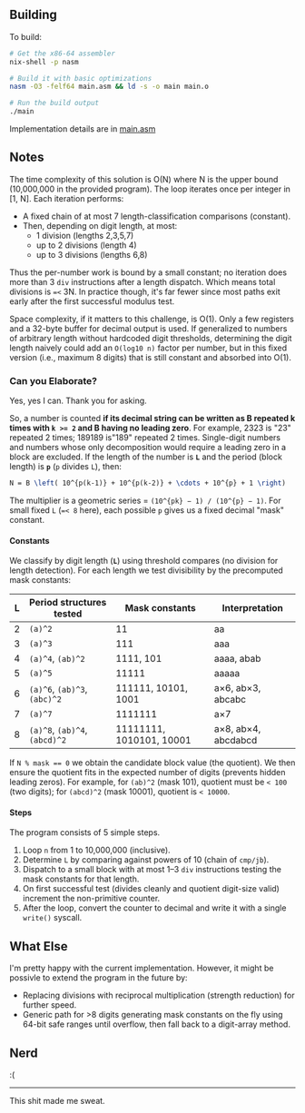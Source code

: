 ## Building

To build:

```bash
# Get the x86-64 assembler
nix-shell -p nasm

# Build it with basic optimizations
nasm -O3 -felf64 main.asm && ld -s -o main main.o

# Run the build output
./main
```

Implementation details are in [main.asm](./main.asm)

## Notes

The time complexity of this solution is O(N) where N is the upper bound
(10,000,000 in the provided program). The loop iterates once per integer in [1,
N]. Each iteration performs:

- A fixed chain of at most 7 length-classification comparisons (constant).
- Then, depending on digit length, at most:
  - 1 division (lengths 2,3,5,7)
  - up to 2 divisions (length 4)
  - up to 3 divisions (lengths 6,8)

Thus the per-number work is bound by a small constant; no iteration does more
than 3 `div` instructions after a length dispatch. Which means total divisions
is `=<` 3N. In practice though, it's far fewer since most paths exit early after
the first successful modulus test.

Space complexity, if it matters to this challenge, is O(1). Only a few registers
and a 32-byte buffer for decimal output is used. If generalized to numbers of
arbitrary length without hardcoded digit thresholds, determining the digit
length naively could add an `O(log10 n)` factor per number, but in this fixed
version (i.e., maximum 8 digits) that is still constant and absorbed into O(1).

### Can you Elaborate?

Yes, yes I can. Thank you for asking.

So, a number is counted **if its decimal string can be written as B repeated k
times with `k >= 2` and B having no leading zero**. For example, 2323 is "23"
repeated 2 times; 189189 is"189" repeated 2 times. Single-digit numbers and
numbers whose only decomposition would require a leading zero in a block are
excluded. If the length of the number is **`L`** and the period (block length)
is **`p`** (`p` divides `L`), then:

```latex
N = B \left( 10^{p(k-1)} + 10^{p(k-2)} + \cdots + 10^{p} + 1 \right)
```

The multiplier is a geometric series = `(10^{pk} − 1) / (10^{p} − 1)`. For small
fixed `L` (`=< 8` here), each possible `p` gives us a fixed decimal "mask"
constant.

#### Constants

We classify by digit length (**`L`**) using threshold compares (no division for
length detection). For each length we test divisibility by the precomputed mask
constants:

<!-- markdownlint-disable MD013 -->

| L | Period structures tested      | Mask constants           | Interpretation      |
| - | ----------------------------- | ------------------------ | ------------------- |
| 2 | `(a)^2`                       | 11                       | aa                  |
| 3 | `(a)^3`                       | 111                      | aaa                 |
| 4 | `(a)^4`, `(ab)^2`             | 1111, 101                | aaaa, abab          |
| 5 | `(a)^5`                       | 11111                    | aaaaa               |
| 6 | `(a)^6`, `(ab)^3`, `(abc)^2`  | 111111, 10101, 1001      | a×6, ab×3, abcabc   |
| 7 | `(a)^7`                       | 1111111                  | a×7                 |
| 8 | `(a)^8`, `(ab)^4`, `(abcd)^2` | 11111111, 1010101, 10001 | a×8, ab×4, abcdabcd |

<!-- markdownlint-enable MD013 -->

If `N % mask == 0` we obtain the candidate block value (the quotient). We then
ensure the quotient fits in the expected number of digits (prevents hidden
leading zeros). For example, for `(ab)^2` (mask 101), quotient must be `< 100`
(two digits); for `(abcd)^2` (mask 10001), quotient is `< 10000`.

#### Steps

<!-- markdownlint-disable MD033 -->

The program consists of 5 <bullshit>simple</bullshit> steps.

<!-- markdownlint-disable MD033 -->

1. Loop `n` from 1 to 10,000,000 (inclusive).
2. Determine `L` by comparing against powers of 10 (chain of `cmp/jb`).
3. Dispatch to a small block with at most 1–3 `div` instructions testing the
   mask constants for that length.
4. On first successful test (divides cleanly and quotient digit-size valid)
   increment the non-primitive counter.
5. After the loop, convert the counter to decimal and write it with a single
   `write()` syscall.

## What Else

I'm pretty happy with the current implementation. However, it might be possivle
to extend the program in the future by:

- Replacing divisions with reciprocal multiplication (strength reduction) for
  further speed.
- Generic path for >8 digits generating mask constants on the fly using 64-bit
  safe ranges until overflow, then fall back to a digit-array method.

## Nerd

:(

---

This shit made me sweat.
